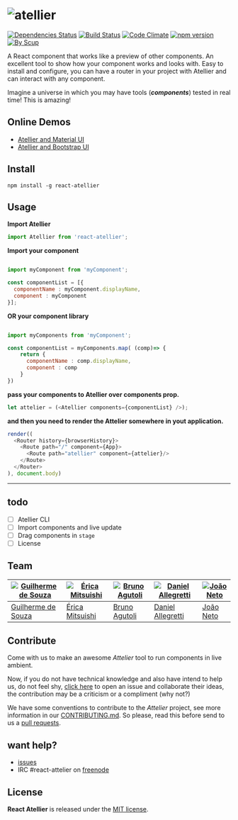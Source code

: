 # ![atellier](https://raw.githubusercontent.com/scup/Atellier/development/media/header_logo.png)

[![Dependencies Status](https://david-dm.org/scup/Atellier.svg)](https://david-dm.org/scup/Atellier)
[![Build Status](https://travis-ci.org/scup/Atellier.svg?branch=development)](https://travis-ci.org/scup/Atellier)
[![Code Climate](https://codeclimate.com/github/scup/Atellier/badges/gpa.svg)](https://codeclimate.com/github/scup/Atellier)
[![npm version](https://badge.fury.io/js/Attelier.svg)](https://badge.fury.io/js/Attelier)
[![By Scup](https://img.shields.io/badge/by-Scup-orange.svg)](http://developers.scup.com)



A React component that works like a preview of other components. An excellent tool to show how your component works and looks with. Easy to install and configure, you can have a router in your project with Atellier and can interact with any component.

Imagine a universe in which you may have tools (***components***) tested in real time! This is amazing!

## Online Demos
* [Atellier and Material UI](https://github.com/callemall/material-ui)
* [Atellier and Bootstrap UI](https://github.com/callemall/material-ui)

## Install
```shell
npm install -g react-atellier
```

## Usage



**Import Atellier**
```javascript
import Atellier from 'react-atellier';
```
**Import your component**
```javascript

import myComponent from 'myComponent';

const componentList = [{
  componentName : myComponent.displayName,
  component : myComponent
}];

```
**OR your component library**
```javascript

import myComponents from 'myComponent';

const componentList = myComponents.map( (comp)=> {
    return {
      componentName : comp.displayName,
      component : comp
    }
})

```
**pass your components to Atellier over components prop.**
```javascript
let attelier = (<Atellier components={componentList} />);
```
**and then you need to render the Attelier somewhere in yout application.**
```javascript
render((
  <Router history={browserHistory}>
    <Route path="/" component={App}>
      <Route path="atellier" component={attelier}/>
    </Route>
  </Router>
), document.body)
```



---







## todo
- [ ] Atellier CLI
- [ ] Import components and live update
- [ ] Drag components in `stage`
- [ ] License

## Team

[![Guilherme de Souza](https://avatars1.githubusercontent.com/u/2624370?v=3&s=120)](https://github.com/guisouza) | [![Érica Mitsuishi](https://avatars2.githubusercontent.com/u/3091890?v=3&s=120)](https://github.com/mitsuishihidemi) | [![Bruno Agutoli](https://avatars2.githubusercontent.com/u/298845?v=3&s=120)](https://github.com/agutoli) | [![Daniel Allegretti](https://avatars1.githubusercontent.com/u/317584?v=3&s=120)](https://github.com/allegretti) | [![João Neto](https://avatars2.githubusercontent.com/u/547989?v=3&s=120)](https://github.com/allegretti)
---|---|---|---|---
[Guilherme de Souza](https://github.com/guisouza) | [Érica Mitsuishi](https://github.com/mitsuishihidemi) | [Bruno Agutoli](https://github.com/agutoli) | [Daniel Allegretti](https://github.com/allegretti) | [João Neto](https://github.com/joaoneto)

## Contribute
Come with us to make an awesome *Attelier* tool to run components in live ambient.

Now, if you do not have technical knowledge and also have intend to help us, do not feel shy, [click here](https://github.com/scup/Atellier/issues) to open an issue and collaborate their ideas, the contribution may be a criticism or a compliment (why not?)

We have some conventions to contribute to the *Attelier* project, see more information in our [CONTRIBUTING.md](CONTRIBUTING.md). So please, read this before send to us a [pull requests](https://github.com/scup/Atellier/pulls).

## want help?
- [issues](https://github.com/scup/Atellier/issues)
- IRC #react-attelier on [freenode](https://freenode.net/)


## License

**React Atellier** is released under the
[MIT license](https://github.com/scup/Atellier/blob/development/LICENSE.md).
